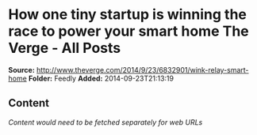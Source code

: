 # How one tiny startup is winning the race to power your smart home The Verge - All Posts

**Source:** http://www.theverge.com/2014/9/23/6832901/wink-relay-smart-home
**Folder:** Feedly
**Added:** 2014-09-23T21:13:19




## Content
*Content would need to be fetched separately for web URLs*
